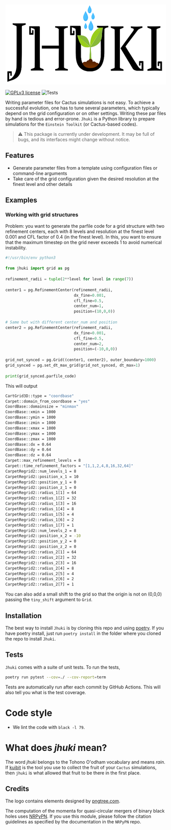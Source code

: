 <p align="center">
<img src="https://github.com/Sbozzolo/jhuki/raw/master/logo.png" height="250">
</p>

[![GPLv3
license](https://img.shields.io/badge/License-GPLv3-blue.svg)](http://perso.crans.org/besson/LICENSE.html)
![Tests](https://github.com/Sbozzolo/Jhuki/workflows/Tests/badge.svg)


Writing parameter files for Cactus simulations is not easy. To achieve a
successful evolution, one has to tune several parameters, which typically depend
on the grid configuration or on other settings. Writing these par files by hand
is tedious and error-prone. `Jhuki` is a Python library to prepare
simulations for the `Einstein Toolkit` (or Cactus-based codes).

> :warning: This package is currently under development. It may be full of bugs,
>           and its interfaces might change without notice.

## Features

* Generate parameter files from a template using configuration files or
  command-line arguments
* Take care of the grid configuration given the desired resolution at the finest
  level and other details

## Examples

### Working with grid structures

Problem: you want to generate the parfile code for a grid structure with two
refinement centers, each with 8 levels and resolution at the finest level 0.001
and CFL factor of 0.4 (in the finest level). In this, you want to ensure that
the maximum timestep on the grid never exceeds 1 to avoid numerical instability.

``` python
#!/usr/bin/env python3

from jhuki import grid as pg

refinement_radii = tuple(2**level for level in range(7))

center1 = pg.RefinementCenter(refinement_radii,
                              dx_fine=0.001,
                              cfl_fine=0.5,
                              center_num=1,
                              position=(10,0,0))

# Same but with different center_num and position
center2 = pg.RefinementCenter(refinement_radii,
                              dx_fine=0.001,
                              cfl_fine=0.5,
                              center_num=2,
                              position=(-10,0,0))

grid_not_synced = pg.Grid((center1, center2), outer_boundary=1000)
grid_synced = pg.set_dt_max_grid(grid_not_synced, dt_max=1)

print(grid_synced.parfile_code)
```
This will output

``` sh
CartGrid3D::type = "coordbase"
Carpet::domain_from_coordbase = "yes"
CoordBase::domainsize = "minmax"
CoordBase::xmin = 1000
CoordBase::ymin = 1000
CoordBase::zmin = 1000
CoordBase::xmax = 1000
CoordBase::ymax = 1000
CoordBase::zmax = 1000
CoordBase::dx = 0.64
CoordBase::dy = 0.64
CoordBase::dz = 0.64
Carpet::max_refinement_levels = 8
Carpet::time_refinement_factors = "[1,1,2,4,8,16,32,64]"
CarpetRegrid2::num_levels_1 = 8
CarpetRegrid2::position_x_1 = 10
CarpetRegrid2::position_y_1 = 0
CarpetRegrid2::position_z_1 = 0
CarpetRegrid2::radius_1[1] = 64
CarpetRegrid2::radius_1[2] = 32
CarpetRegrid2::radius_1[3] = 16
CarpetRegrid2::radius_1[4] = 8
CarpetRegrid2::radius_1[5] = 4
CarpetRegrid2::radius_1[6] = 2
CarpetRegrid2::radius_1[7] = 1
CarpetRegrid2::num_levels_2 = 8
CarpetRegrid2::position_x_2 = -10
CarpetRegrid2::position_y_2 = 0
CarpetRegrid2::position_z_2 = 0
CarpetRegrid2::radius_2[1] = 64
CarpetRegrid2::radius_2[2] = 32
CarpetRegrid2::radius_2[3] = 16
CarpetRegrid2::radius_2[4] = 8
CarpetRegrid2::radius_2[5] = 4
CarpetRegrid2::radius_2[6] = 2
CarpetRegrid2::radius_2[7] = 1
```

You can also add a small shift to the grid so that the origin is not on (0,0,0)
passing the `tiny_shift` argument to `Grid`.

## Installation

The best way to install `Jhuki` is by cloning this repo and using
[poetry](https://python-poetry.org/). If you have poetry install, just run
`poetry install` in the folder where you cloned the repo to install `Jhuki`.

## Tests

`Jhuki` comes with a suite of unit tests. To run the tests,
```sh
poetry run pytest --cov=./ --cov-report=term
```
Tests are automatically run after each commit by GitHub Actions. This will also
tell you what is the test coverage.

# Code style

- We lint the code with `black -l 79`.

# What does _jhuki_ mean?

The word _jhuki_ belongs to the Tohono O'odham vocabulary and means *rain*. If
[kuibit](https://githum.com/Sbozzolo/kuibit) is the tool you use to collect the
fruit of your `Cactus` simulations, then `jhuki` is what allowed that fruit to
be there in the first place.

## Credits

The logo contains elements designed by [pngtree.com](pngtree.com).

The computation of the momenta for quasi-circular mergers of binary black holes
uses
[NRPyPN](https://einsteintoolkit.org/thornguide/EinsteinInitialData/NRPyPN/documentation.html).
If you use this module, please follow the citation guidelines as specified by
the documentation in the `NRPyPN` repo.
